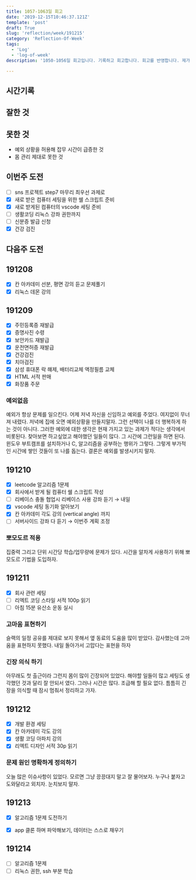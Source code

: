 ```yaml
---
title: 1057-1063일 회고
date: '2019-12-15T10:46:37.121Z'
template: 'post'
draft: True
slug: 'reflection/week/191215'
category: 'Reflection-Of-Week'
tags:
  - 'Log'
  - 'log-of-week'
description: '1050-1056일 회고입니다. 기록하고 회고합니다. 회고를 반영합니다. 제가 자라는 방식입니다.'

---
```


## 시간기록 



## 잘한 것



## 못한 것

- 예외 상황을 허용해 잡무 시간이 급증한 것 
- 몸 관리 제대로 못한 것 

## 이번주 도전

- [ ] sns 프로젝트 step7 마무리 최우선 과제로 
- [x] 새로 받은 컴퓨터 세팅을 위한 쉘 스크립트 준비
- [x] 새로 받게된 컴퓨터의 vscode 세팅 준비 
- [ ] 생활코딩 리눅스 강좌 권한까지
- [ ] 신분증 발급 신청
- [x] 건강 검진

## 다음주 도전



## 191208

- [x] 칸 아카데미 선분, 평면 강의 듣고 문제풀기 
- [x] 리눅스 데몬 강의

## 191209

- [x] 주민등록증 재발급
- [x] 증명사진 수령
- [x] 보안카드 재발급
- [x] 운전면허증 재발급 
- [x] 건강검진
- [x] 치아검진
- [x] 삼성 휴대폰 락 햬제, 배터리교체 액정필름 교체
- [x] HTML 서적 판매
- [x] 화장품 주문 

### 예외없음

예외가 항상 문제를 일으킨다. 어제 저녁 자신을 신임하고 예외를 주었다. 여지없이 무너져 내렸다. 저녁에 집에 오면 예외상황을 만들지말자. 그런 선택이 나를 더 행복하게 하는 것이 아니다. 그러한 예외에 대한 생각은 현재 가지고 있는 과제가 적다는 생각에서 비롯된다. 찾아보면 하고싶었고 해야했던 일들이 많다. 그 시간에 그런일을 하면 된다. 윈도우 부트캠프를 설치하거나 C, 알고리즘을 공부하는 행위가 그렇다. 그렇게 부가적인 시간에 쌓인 것들이 또 나를 돕는다. 결론은 예외를 발생시키지 말자.

## 191210

- [x] leetcode 알고리즘 1문제
- [x] 회사에서 받게 될 컴퓨터 쉘 스크립트 작성 
- [ ] 리베이스 충돌 협업시 리베이스 사용 강좌 듣기   → 내일
- [x] vscode 세팅 동기화 알아보기
- [x] 칸 아카데미 각도 강의 (vertical angle) 까지
- [ ] 서버사이드 강좌 다 듣기  → 이번주 계획 조정  

### 뽀모도르 적용

집중력 그리고 단위 시간당 학습/업무량에 문제가 있다. 시간을 알차게 사용하기 위해 뽀모도르 기법을 도입하자. 

## 191211

- [x] 회사 관련 세팅 
- [ ] 리엑트 코딩 스타일 서적 100p 읽기
- [ ] 아침 15분 유산소 운동 실시 

### 고마움 표현하기

슬랙의 일정 공유를 제대로 보지 못해서 옆 동료의 도움을 많이 받았다. 감사했는데 고마움을 표현하지 못했다. 내일 돌아가서 고맙다는 표현을 하자

### 긴장 의식 하기

아무래도 첫 출근이라 그런지 몸이 많이 긴장되어 있었다. 해야할 일들이 많고 세팅도 생각했던 것과 달리 잘 안되서 였다. 그러나 시간은 많다. 조급해 할 필요 없다. 틈틈히 긴장을 의식할 때 잠시 멈춰서 정리하고 가자. 

## 191212 

- [x] 개발 환경 세팅
- [x] 칸 아카데미 각도 강의 
- [x] 생활 코딩 아파치 강의
- [x] 리엑트 디자인 서적 30p 읽기

### 문제 원인 명확하게 정의하기

오늘 많은 이슈사항이 있었다. 모르면 그냥 끙끙대지 말고 잘 물어보자. 누구나 붙자고 도와달라고 외치자. 눈치보지 말자. 

## 191213

- [x] 알고리즘 1문제 도전하기 

- [x] app 클론 하며 파악해보기, 데이터는 스스로 채우기 

## 191214

- [ ] 알고리즘 1문제 
- [ ] 리눅스 권한, ssh 부분 학습 